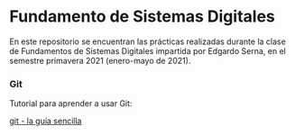 # Fundamento de Sistemas Digitales

En este repositorio se encuentran las prácticas realizadas durante la clase de
Fundamentos de Sistemas Digitales impartida por Edgardo Serna, en el semestre
primavera 2021 (enero-mayo de 2021).

### Git
Tutorial para aprender a usar Git:

[git - la guía sencilla](https://rogerdudler.github.io/git-guide/index.es.html)
